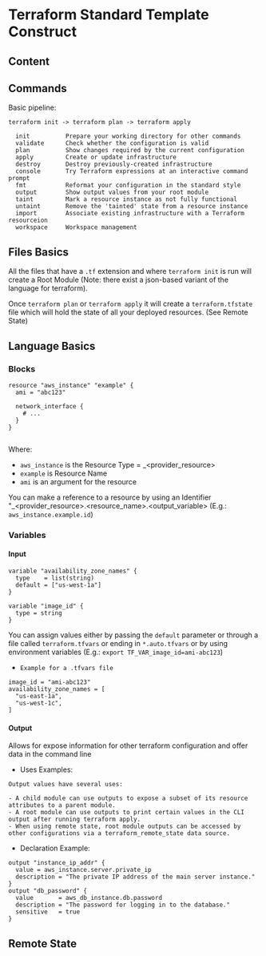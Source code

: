 # Terraform Standard Template Construct

## Content

## Commands

Basic pipeline:
```
terraform init -> terraform plan -> terraform apply
```

```
  init          Prepare your working directory for other commands
  validate      Check whether the configuration is valid
  plan          Show changes required by the current configuration
  apply         Create or update infrastructure
  destroy       Destroy previously-created infrastructure
  console       Try Terraform expressions at an interactive command prompt
  fmt           Reformat your configuration in the standard style
  output        Show output values from your root module
  taint         Mark a resource instance as not fully functional
  untaint       Remove the 'tainted' state from a resource instance
  import        Associate existing infrastructure with a Terraform resourceion
  workspace     Workspace management
```

## Files Basics

All the files that have a `.tf` extension and where `terraform init` is run will create a Root Module (Note: there exist a json-based variant of the language for terraform).

Once `terraform plan` or `terraform apply` it will create a `terraform.tfstate` file which will hold the state of all your deployed resources. (See Remote State)

## Language Basics

### Blocks

```
resource "aws_instance" "example" {
  ami = "abc123"

  network_interface {
    # ...
  }
}


```
Where:
- `aws_instance` is the Resource Type = <provider>_<provider_resource>
- `example` is Resource Name
- `ami` is an argument for the resource

You can make a reference to a resource by using an Identifier "<provider>_<provider_resource>.<resource_name>.<output_variable> (E.g.: `aws_instance.example.id`)

### Variables 

#### Input

```
variable "availability_zone_names" {
  type    = list(string)
  default = ["us-west-1a"]
}

variable "image_id" {
  type = string
}

```

You can assign values either by passing the `default` parameter or through a file called `terraform.tfvars` or ending in `*.auto.tfvars` or by using environment variables (E.g.: `export TF_VAR_image_id=ami-abc123`)

- `Example for a .tfvars file`
```
image_id = "ami-abc123"
availability_zone_names = [
  "us-east-1a",
  "us-west-1c",
]

```

#### Output

Allows for expose information for other terraform configuration and offer data in the command line

- Uses Examples: 
```
Output values have several uses:

- A child module can use outputs to expose a subset of its resource attributes to a parent module.
- A root module can use outputs to print certain values in the CLI output after running terraform apply.
- When using remote state, root module outputs can be accessed by other configurations via a terraform_remote_state data source.

```

- Declaration Example:
```
output "instance_ip_addr" {
  value = aws_instance.server.private_ip
  description = "The private IP address of the main server instance."
}
output "db_password" {
  value       = aws_db_instance.db.password
  description = "The password for logging in to the database."
  sensitive   = true
}
```


## Remote State